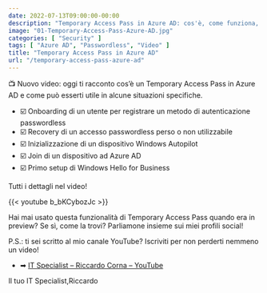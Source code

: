 ```yaml
---
date: 2022-07-13T09:00:00-00:00
description: "Temporary Access Pass in Azure AD: cos'è, come funziona, in quali situazioni risulta utile e demo di esperienza utente."
image: "01-Temporary-Access-Pass-Azure-AD.jpg"
categories: [ "Security" ]
tags: [ "Azure AD", "Passwordless", "Video" ]
title: "Temporary Access Pass in Azure AD"
url: "/temporary-access-pass-azure-ad"
---
```

📺 Nuovo video: oggi ti racconto cos’è un Temporary Access Pass in Azure AD e come può esserti utile in alcune situazioni specifiche.

- ☑️ Onboarding di un utente per registrare un metodo di autenticazione passwordless
- ☑️ Recovery di un accesso passwordless perso o non utilizzabile
- ☑️ Inizializzazione di un dispositivo Windows Autopilot
- ☑️ Join di un dispositivo ad Azure AD
- ☑️ Primo setup di Windows Hello for Business

Tutti i dettagli nel video!

{{< youtube b_bKCybozJc >}}

Hai mai usato questa funzionalità di Temporary Access Pass quando era in preview? Se sì, come la trovi? Parliamone insieme sui miei profili social!

P.S.: ti sei scritto al mio canale YouTube? Iscriviti per non perderti nemmeno un video!

- ➡ [IT Specialist – Riccardo Corna – YouTube](https://youtube.com/@ITSpecialistCloud)

Il tuo IT Specialist,Riccardo